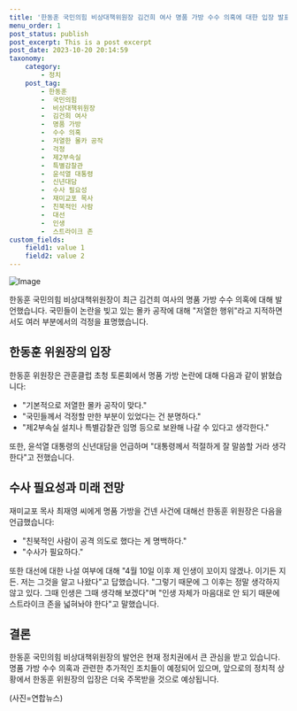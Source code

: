 ```yaml
---
title: '한동훈 국민의힘 비상대책위원장 김건희 여사 명품 가방 수수 의혹에 대한 입장 발표'
menu_order: 1
post_status: publish
post_excerpt: This is a post excerpt
post_date: 2023-10-20 20:14:59
taxonomy:
    category:
        - 정치
    post_tag:
        - 한동훈
        -  국민의힘
        -  비상대책위원장
        -  김건희 여사
        -  명품 가방
        -  수수 의혹
        -  저열한 몰카 공작
        -  걱정
        -  제2부속실
        -  특별감찰관
        -  윤석열 대통령
        -  신년대담
        -  수사 필요성
        -  재미교포 목사
        -  친북적인 사람
        -  대선
        -  인생
        -  스트라이크 존
custom_fields:
    field1: value 1
    field2: value 2
---
```


![Image](https://imgnews.pstatic.net/image/055/2024/02/07/0001129121_001_20240207115501105.jpg?type=w647)


한동훈 국민의힘 비상대책위원장이 최근 김건희 여사의 명품 가방 수수 의혹에 대해 발언했습니다. 국민들이 논란을 빚고 있는 몰카 공작에 대해 "저열한 행위"라고 지적하면서도 여러 부분에서의 걱정을 표명했습니다. 

## 한동훈 위원장의 입장
한동훈 위원장은 관훈클럽 초청 토론회에서 명품 가방 논란에 대해 다음과 같이 밝혔습니다:
- "기본적으로 저열한 몰카 공작이 맞다."
- "국민들께서 걱정할 만한 부분이 있었다는 건 분명하다."
- "제2부속실 설치나 특별감찰관 임명 등으로 보완해 나갈 수 있다고 생각한다."

또한, 윤석열 대통령의 신년대담을 언급하며 "대통령께서 적절하게 잘 말씀할 거라 생각한다"고 전했습니다. 

## 수사 필요성과 미래 전망
재미교포 목사 최재영 씨에게 명품 가방을 건넨 사건에 대해선 한동훈 위원장은 다음을 언급했습니다:
- "친북적인 사람이 공격 의도로 했다는 게 명백하다."
- "수사가 필요하다."

또한 대선에 대한 나설 여부에 대해 "4월 10일 이후 제 인생이 꼬이지 않겠나. 이기든 지든. 저는 그것을 알고 나왔다"고 답했습니다. "그렇기 때문에 그 이후는 정말 생각하지 않고 있다. 그때 인생은 그때 생각해 보겠다"며 "인생 자체가 마음대로 안 되기 때문에 스트라이크 존을 넓혀놔야 한다"고 말했습니다.

## 결론
한동훈 국민의힘 비상대책위원장의 발언은 현재 정치권에서 큰 관심을 받고 있습니다. 명품 가방 수수 의혹과 관련한 추가적인 조치들이 예정되어 있으며, 앞으로의 정치적 상황에서 한동훈 위원장의 입장은 더욱 주목받을 것으로 예상됩니다.

(사진=연합뉴스)
